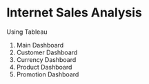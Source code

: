 # Internet Sales Analysis
Using Tableau
1. Main Dashboard
2. Customer Dashboard
3. Currency Dashboard
4. Product Dashboard
5. Promotion Dashboard
